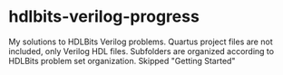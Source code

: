 # hdlbits-verilog-progress
My solutions to HDLBits Verilog problems.
Quartus project files are not included, only Verilog HDL files.
Subfolders are organized according to HDLBits problem set organization. Skipped "Getting Started"

